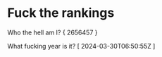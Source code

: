 # Fuck the rankings

Who the hell am I?
{ 2656457 }

What fucking year is it?
[ 2024-03-30T06:50:55Z ]
